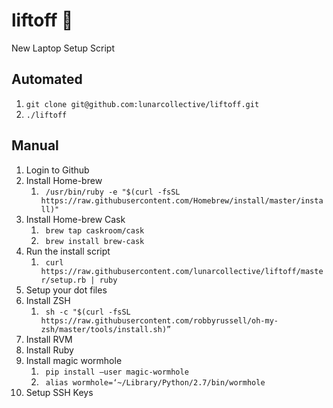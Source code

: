 # liftoff 🚀
New Laptop Setup Script

## Automated

1. `git clone git@github.com:lunarcollective/liftoff.git`
2. `./liftoff`

## Manual

1. Login to Github
2. Install Home-brew
    1. ` /usr/bin/ruby -e "$(curl -fsSL https://raw.githubusercontent.com/Homebrew/install/master/install)"`
3. Install Home-brew Cask
    1. ` brew tap caskroom/cask`
    2. ` brew install brew-cask`
4. Run the install script 
    1. ` curl https://raw.githubusercontent.com/lunarcollective/liftoff/master/setup.rb | ruby`
5. Setup your dot files
6. Install ZSH
    1. ` sh -c "$(curl -fsSL https://raw.githubusercontent.com/robbyrussell/oh-my-zsh/master/tools/install.sh)”`
7. Install RVM
8. Install Ruby
9. Install magic wormhole
    1. ` pip install —user magic-wormhole`
    2. ` alias wormhole=‘~/Library/Python/2.7/bin/wormhole`
10. Setup SSH Keys
